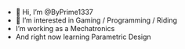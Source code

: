 - 👋 Hi, I’m @ByPrime1337
- 👀 I’m interested in Gaming / Programming / Riding
- I’m working as a Mechatronics
- And right now learning Parametric Design
